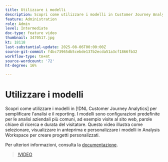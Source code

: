 ```yaml
---
title: Utilizzare i modelli
description: Scopri come utilizzare i modelli in Customer Journey Analytics per semplificare l’analisi e il reporting.
feature: Administration
role: Admin
level: Intermediate
doc-type: feature video
thumbnail: 3470517.jpg
kt: 18118
last-substantial-update: 2025-08-06T00:00:00Z
source-git-commit: f4bc73965db5cebde137b2ecda51a3cf1866fb32
workflow-type: tm+mt
source-wordcount: '72'
ht-degree: 16%

---
```


# Utilizzare i modelli

Scopri come utilizzare i modelli in [!DNL Customer Journey Analytics] per semplificare l&#39;analisi e il reporting. I modelli sono configurazioni predefinite per le analisi aziendali più comuni, ad esempio visite al sito web, parole chiave di ricerca e durata del visitatore. Questo video illustra come selezionare, visualizzare in anteprima e personalizzare i modelli in Analysis Workspace per creare progetti personalizzati.

Per ulteriori informazioni, consulta la [documentazione](https://experienceleague.adobe.com/it/docs/analytics-platform/using/cja-workspace/templates/use-templates).

>[!VIDEO](https://video.tv.adobe.com/v/3470517/?learn=on)
